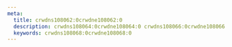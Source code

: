 ```yaml
---
meta:
  title: crwdns108062:0crwdne108062:0
  description: crwdns108064:0crwdne108064:0 crwdns108066:0crwdne108066:0
  keywords: crwdns108068:0crwdne108068:0
---
```


